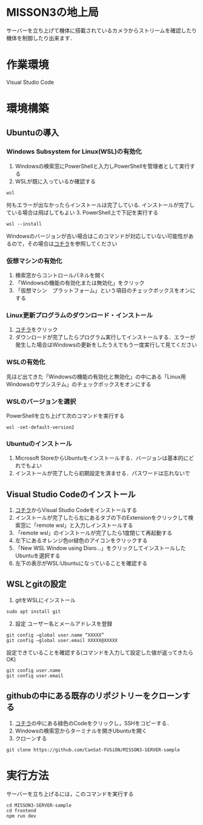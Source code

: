 # MISSON3の地上局

サーバーを立ち上げて機体に搭載されているカメラからストリームを確認したり機体を制御したり出来ます．

# 作業環境

Visual Studio Code

# 環境構築

## Ubuntuの導入

### Windows Subsystem for Linux(WSL)の有効化

1. Windowsの検索窓にPowerShellと入力しPowerShellを管理者として実行する
2. WSLが既に入っているか確認する
```console
wsl
```
何もエラーが出なかったらインストールは完了している.
インストールが完了している場合は飛ばしてもよい
3. PowerShell上で下記を実行する
```console
wsl --install
```
Windowsのバージョンが古い場合はこのコマンドが対応していない可能性があるので，その場合は[コチラ](https://learn.microsoft.com/ja-jp/windows/wsl/install)を参照してください

### 仮想マシンの有効化

1. 検索窓からコントロールパネルを開く
2. 「Windowsの機能の有効化または無効化」をクリック
3. 「仮想マシン　プラットフォーム」という項目のチェックボックスをオンにする

### Linux更新プログラムのダウンロード・インストール

1. [コチラ](https://www.google.com/url?q=https://wslstorestorage.blob.core.windows.net/wslblob/wsl_update_x64.msi&sa=D&source=docs&ust=1681273590548343&usg=AOvVaw3lGgwCjxQPWaUCsQ6sGupu)をクリック
2. ダウンロードが完了したらプログラム実行してインストールする．エラーが発生した場合はWindowsの更新をしたうえでもう一度実行して見てください

### WSLの有効化

先ほど出てきた「Windowsの機能の有効化と無効化」の中にある「Linux用Windowsのサブシステム」のチェックボックスをオンにする

### WSLのバージョンを選択

PowerShellを立ち上げて次のコマンドを実行する
```console
wsl -set-default-version2
```

### Ubuntuのインストール

1. Microsoft StoreからUbuntuをインストールする．バージョンは基本的にどれでもよい
2. インストールが完了したら初期設定を済ませる．パスワードは忘れないで

## Visual Studio Codeのインストール

1. [コチラ](https://code.visualstudio.com/)からVisual Studio Codeをインストールする
2. インストールが完了したら左にあるタブの下のExtensionをクリックして検索窓に「remote wsl」と入力しインストールする
3. 「remote wsl」のインストールが完了したら1度閉じて再起動する
4. 左下にあるオレンジ色or緑色のアイコンをクリックする
5. 「New WSL Window using Disro...」をクリックしてインストールしたUbuntuを選択する
6. 左下の表示がWSL:Ubuntuになっていることを確認する

## WSLとgitの設定

1. gitをWSLにインストール　
```console
sudo apt install git
```
2. 設定
ユーザー名とメールアドレスを登録
```console
git config –global user.name “XXXXX”
git config –global user.email XXXXX@XXXXX
```
設定できていることを確認する(コマンドを入力して設定した値が返ってきたらOK)
```console
git config user.name
git config user.email
```

## githubの中にある既存のリポジトリーをクローンする

1. [コチラ](https://github.com/CanSat-FUSiON/MISSON3-SERVER-sample)の中にある緑色のCodeをクリックし，SSHをコピーする．
2. Windowsの検索窓からターミナルを開きUbuntuを開く
3. クローンする
```console
git clone https://github.com/CanSat-FUSiON/MISSON3-SERVER-sample
```

# 実行方法
サーバーを立ち上げるには，このコマンドを実行する
```console
cd MISSON3-SERVER-sample
cd frontend
npm run dev
```


